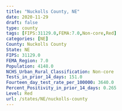 ```yaml
---
title: "Nuckolls County, NE"
date: 2020-11-29
draft: false
type: county
tags: [FIPS:31129.0,FEMA:7.0,Non-core,Red]
categories: [NE]
County: Nuckolls County
State: NE
FIPS: 31129.0
FEMA_Region: 7.0
Population: 4148.0
NCHS_Urban_Rural_Classification: Non-core
Tests_in_prior_14_days: 151.0
Fourteen_day_test_rate_per_100000: 3640.0
Percent_Positivity_in_prior_14_days: 0.265
Level: Red
url: /states/NE/nuckolls-county
---
```



